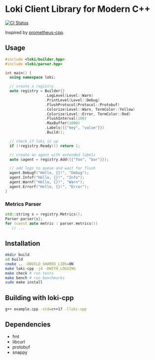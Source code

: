 # Loki Client Library for Modern C++

[![CI Status](https://github.com/mircodezorzi/loki-cpp/workflows/Continuous%20Integration/badge.svg)](https://github.com/mircodezorzi/loki-cpp/actions?workflow=Continuous+Integration)

Inspired by [prometheus-cpp](https://github.com/jupp0r/prometheus-cpp).

## Usage

```cpp
#include <loki/builder.hpp>
#include <loki/parser.hpp>

int main() {
  using namespace loki;

  // create a registry
  auto registry = Builder{}
                  .LogLevel(Level::Warn)
                  .PrintLevel(Level::Debug)
                  .FlushProtocol(Protocol::Protobuf)
                  .Colorize(Level::Warn, TermColor::Yellow)
                  .Colorize(Level::Error, TermColor::Red)
                  .FlushInterval(100)
                  .MaxBuffer(1000)
                  .Labels({{"key", "value"}})
                  .Build();

  // check if loki is up
  if (!registry.Ready()) return 1;

  // create an agent with extended labels
  auto &agent = registry.Add({{"foo", "bar"}});

  // add logs to queue and wait for flush
  agent.Debugf("Hello, {}!", "Debug");
  agent.Infof("Hello, {}!", "Info");
  agent.Warnf("Hello, {}!", "Warn");
  agent.Errorf("Hello, {}!", "Error");
}
```

### Metrics Parser

```cpp
std::string s = registry.Metrics();
Parser parser{s};
for (const auto metric : parser.metrics())
   // ...
```

## Installation

```bash
mkdir build
cd build
cmake .. -DBUILD_SHARED_LIBS=ON
make loki-cpp -j4 -DWITH_LOGGING
make check # run tests
make bench # run benchmarks
sudo make install
```

## Building with loki-cpp

```bash
g++ example.cpp -std=c++17 -lloki-cpp
```

## Dependencies

- fmt
- libcurl
- protobuf
- snappy
